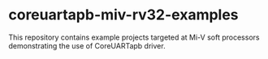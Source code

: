 # coreuartapb-miv-rv32-examples

This repository contains example projects targeted at Mi-V soft processors demonstrating the use of CoreUARTapb driver.

